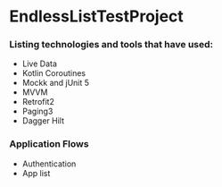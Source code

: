 # EndlessListTestProject

### Listing technologies and tools that have used:
* Live Data
* Kotlin Coroutines
* Mockk and jUnit 5
* MVVM
* Retrofit2
* Paging3
* Dagger Hilt


### Application Flows
* Authentication
* App list
